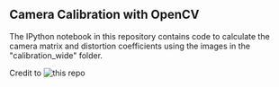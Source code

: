 ## Camera Calibration with OpenCV

The IPython notebook in this repository contains code to calculate the camera matrix and distortion coefficients using the images in the "calibration_wide" folder.

Credit to ![this repo](https://github.com/udacity/CarND-Camera-Calibration)
